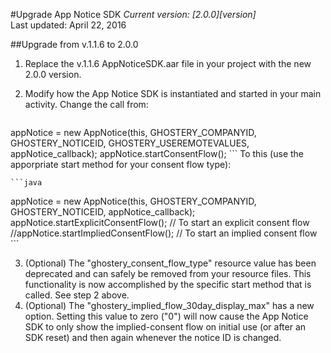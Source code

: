 #Upgrade App Notice SDK
*Current version: [2.0.0][version]*<br>
Last updated: April 22, 2016


##Upgrade from v.1.1.6 to 2.0.0
1. Replace the v.1.1.6 AppNoticeSDK.aar file in your project with the new 2.0.0 version.
2. Modify how the App Notice SDK is instantiated and started in your main activity. Change the call from:

    ```java
appNotice = new AppNotice(this, GHOSTERY_COMPANYID, GHOSTERY_NOTICEID, GHOSTERY_USEREMOTEVALUES, appNotice_callback);
appNotice.startConsentFlow();
    ```
To this (use the apporpriate start method for your consent flow type):

    ```java
appNotice = new AppNotice(this, GHOSTERY_COMPANYID, GHOSTERY_NOTICEID, appNotice_callback);
appNotice.startExplicitConsentFlow(); // To start an explicit consent flow
//appNotice.startImpliedConsentFlow(); // To start an implied consent flow
    ```

3. (Optional) The "ghostery_consent_flow_type" resource value has been deprecated and can safely be removed from your resource files. This functionality is now accomplished by the specific start method that is called. See step 2 above.
4. (Optional) The "ghostery_implied_flow_30day_display_max" has a new option. Setting this value to zero ("0") will now cause the App Notice SDK to only show the implied-consent flow on initial use (or after an SDK reset) and then again whenever the notice ID is changed.
